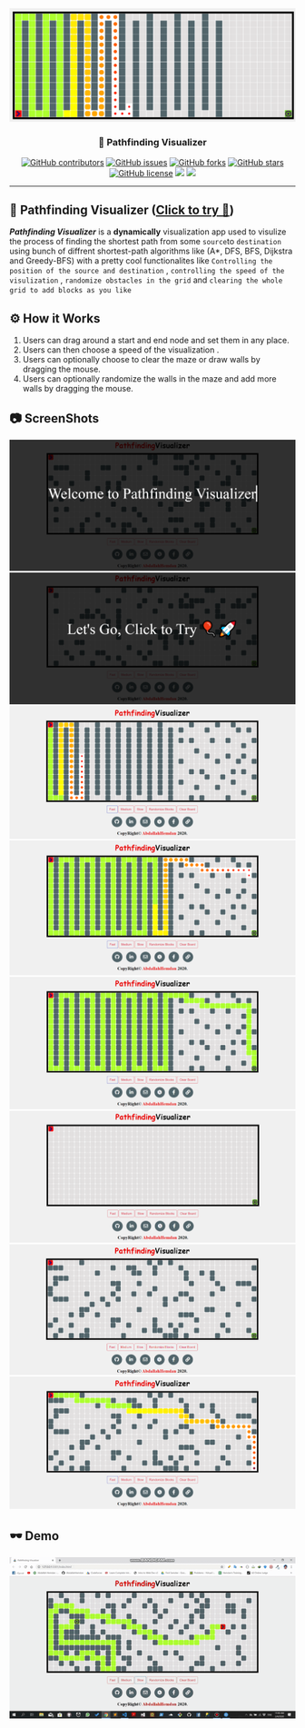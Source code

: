 <p align="center">
  <a href="" rel="noopener">
 <img  src="https://github.com/AbdallahHemdan/Pathfinding-Visualizer/blob/master/Screenshots/out.png" alt="pathfinding visulizer logo"></a>
</p>

<h3 align="center">🎯 Pathfinding Visualizer</h3>
<div align="center">

[![GitHub contributors](https://img.shields.io/github/contributors/AbdallahHemdan/Pathfinding-Visualizer)](https://github.com/AbdallahHemdan/Pathfinding-Visualizer/contributors)
[![GitHub issues](https://img.shields.io/github/issues/AbdallahHemdan/Pathfinding-Visualizer)](https://github.com/AbdallahHemdan/Pathfinding-Visualizer/issues)
[![GitHub forks](https://img.shields.io/github/forks/AbdallahHemdan/Pathfinding-Visualizer)](https://github.com/AbdallahHemdan/Pathfinding-Visualizer/network)
[![GitHub stars](https://img.shields.io/github/stars/AbdallahHemdan/Pathfinding-Visualizer)](https://github.com/AbdallahHemdan/Pathfinding-Visualizer/stargazers)
[![GitHub license](https://img.shields.io/github/license/AbdallahHemdan/Pathfinding-Visualizer)](https://github.com/AbdallahHemdan/Pathfinding-Visualizer/blob/master/LICENSE)
<img src="https://img.shields.io/github/languages/top/AbdallahHemdan/Pathfinding-Visualizer"> 
<img src="https://img.shields.io/github/watchers/AbdallahHemdan/Pathfinding-Visualizer" />
</div>

---
## 🎈 Pathfinding Visualizer ([Click to try 🚀](https://abdallahhemdan.github.io/Pathfinding-Visualizer/))

**_Pathfinding Visualizer_** is a __dynamically__ visualization app used to visulize the process of finding the shortest path from some ```source```to ```destination``` using bunch of diffrent shortest-path algorithms like (A*, DFS, BFS, Dijkstra and Greedy-BFS) with a pretty cool functionalites like ```Controlling the position of the source and destination``` , ```controlling the speed of the visulization``` , ```randomize obstacles in the grid``` and ```clearing the whole grid to add blocks as you like```

## ⚙ How it Works

1. Users can drag around a start and end node and set them in any place.
2. Users can then choose a speed of the visualization . 
3. Users can optionally choose to clear the maze or draw walls by dragging the mouse.
3. Users can optionally randomize the walls in the maze and add more walls by dragging the mouse.

## 📷 ScreenShots 

<div align="center">
  
<img src="https://github.com/AbdallahHemdan/Pathfinding-Visualizer/blob/master/Screenshots/8.png">
<img src="https://github.com/AbdallahHemdan/Pathfinding-Visualizer/blob/master/Screenshots/5.png">
<img src="https://github.com/AbdallahHemdan/Pathfinding-Visualizer/blob/master/Screenshots/2.png">
<img src="https://github.com/AbdallahHemdan/Pathfinding-Visualizer/blob/master/Screenshots/3.png">
<img src="https://github.com/AbdallahHemdan/Pathfinding-Visualizer/blob/master/Screenshots/4.png">
<img src="https://github.com/AbdallahHemdan/Pathfinding-Visualizer/blob/master/Screenshots/9.png">
<img src="https://github.com/AbdallahHemdan/Pathfinding-Visualizer/blob/master/Screenshots/6.png">
<img src="https://github.com/AbdallahHemdan/Pathfinding-Visualizer/blob/master/Screenshots/7.png">

</div>

## 🕶 Demo

<div align="center">
  
<img width="1000px" src="https://github.com/AbdallahHemdan/Pathfinding-Visualizer/blob/master/VideoDemo/Visualizer-out-slow.gif">

</div>
